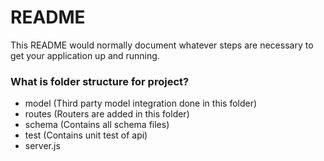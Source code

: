 # README #

This README would normally document whatever steps are necessary to get your application up and running.

### What is folder structure for project? ###

* model (Third party model integration done in this folder)
* routes (Routers are added in this folder)
* schema (Contains all schema files)
* test (Contains unit test of api)
* server.js
